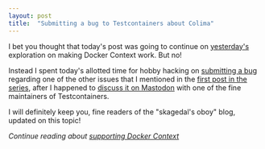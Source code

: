 ```yaml
---
layout: post
title:  "Submitting a bug to Testcontainers about Colima"
---
```


I bet you thought that today's post was going to continue on [yesterday's](/2023/01/31/test-containers-and-docker-context.html) exploration on making Docker Context work. But no! 

Instead I spent today's allotted time for hobby hacking on [submitting a bug](https://github.com/testcontainers/testcontainers-java/issues/6450) regarding one of the other issues that I mentioned in the [first post in the series](/2023/01/30/test-containers-and-colima.html), after I happened to [discuss it on Mastodon](https://mastodon.social/@skagedal/109779689243289903) with one of the fine maintainers of Testcontainers.

I will definitely keep you, fine readers of the "skagedal's oboy" blog, updated on this topic! 

_Continue reading about [supporting Docker Context](/2023/02/02/docker-context-environment-variable.html)_